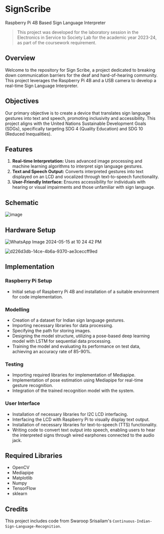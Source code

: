 # SignScribe
Raspberry Pi 4B Based Sign Language Interpreter

> This project was developed for the laboratory session in the Electronics in Service to Society Lab for the academic year 2023-24, as part of the coursework requirement.

## Overview
Welcome to the repository for Sign Scribe, a project dedicated to breaking down communication barriers for the deaf and hard-of-hearing community. This project leverages the Raspberry Pi 4B and a USB camera to develop a real-time Sign Language Interpreter.

## Objectives
Our primary objective is to create a device that translates sign language gestures into text and speech, promoting inclusivity and accessibility. This project aligns with the United Nations Sustainable Development Goals (SDGs), specifically targeting SDG 4 (Quality Education) and SDG 10 (Reduced Inequalities).

## Features
1. **Real-time Interpretation:** Uses advanced image processing and machine learning algorithms to interpret sign language gestures.
2. **Text and Speech Output:** Converts interpreted gestures into text displayed on an LCD and vocalized through text-to-speech functionality.
3. **User-Friendly Interface:** Ensures accessibility for individuals with hearing or visual impairments and those unfamiliar with sign language.


## Schematic
![image](https://github.com/bazingamofos/SignScribe/assets/69231405/0f55ea17-704f-4c3f-b0aa-a775d13f491f)

## Hardware Setup
![WhatsApp Image 2024-05-15 at 10 24 42 PM](https://github.com/bazingamofos/SignScribe/assets/69231405/de812f2f-13f5-4c92-aa18-41be5733430d)

![d226d3db-14ce-4b6a-9370-ae3ceccff9ed](https://github.com/bazingamofos/SignScribe/assets/69231405/96039f51-bbc5-493a-bb21-d02807a3b05c)

## Implementation

### Raspberry Pi Setup
* Initial setup of Raspberry Pi 4B and installation of a suitable environment for code implementation.

### Modelling
* Creation of a dataset for Indian sign language gestures.
* Importing necessary libraries for data processing.
* Specifying the path for storing images.
* Designing the model structure, utilizing a pose-based deep learning model with LSTM for sequential data processing.
* Training the model and evaluating its performance on test data, achieving an accuracy rate of 85-90%.

### Testing
* Importing required libraries for implementation of Mediapipe.
* Implementation of pose estimation using Mediapipe for real-time gesture recognition.
* Integration of the trained recognition model with the system.

### User Interface
* Installation of necessary libraries for I2C LCD interfacing.
* Interfacing the LCD with Raspberry Pi to visually display text output.
* Installation of necessary libraries for text-to-speech (TTS) functionality.
* Writing code to convert text output into speech, enabling users to hear the interpreted signs through wired earphones connected to the audio jack.

## Required Libraries
* OpenCV
* Mediapipe
* Matplotlib
* Numpy
* TensorFlow
* sklearn

## Credits 
This project includes code from Swaroop Srisailam's `Continuous-Indian-Sign-Language-Recognition`.


